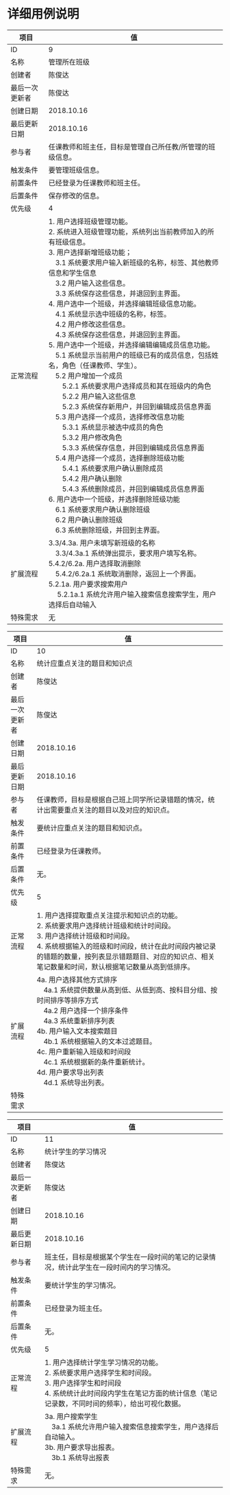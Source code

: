 # 详细用例说明

| 项目 | 值 |
| --- | --- |
| ID | 9 |
| 名称 | 管理所在班级 |
| 创建者 | 陈俊达 |
| 最后一次更新者 | 陈俊达 |
| 创建日期 | 2018.10.16 |
| 最后更新日期 | 2018.10.16 |
| 参与者 | 任课教师和班主任，目标是管理自己所任教/所管理的班级信息。 |
| 触发条件 | 要管理班级信息。 |
| 前置条件 | 已经登录为任课教师和班主任。 |
| 后置条件 | 保存修改的信息。 |
| 优先级 | 4 |
| 正常流程 | 1. 用户选择班级管理功能。<br/>2. 系统进入班级管理功能，系统列出当前教师加入的所有班级信息。<br/>3. 用户选择新增班级功能；<br/>&emsp;3.1 系统要求用户输入新班级的名称，标签、其他教师信息和学生信息<br/>&emsp;3.2 用户输入这些信息。<br/>&emsp;3.3 系统保存这些信息，并退回到主界面。<br/>4. 用户选中一个班级，并选择编辑班级信息功能。<br/>&emsp;4.1 系统显示选中班级的名称，标签。<br/>&emsp;4.2 用户修改这些信息。<br/>&emsp;4.3 系统保存这些信息，并退回到主界面。<br/>5. 用户选中一个班级，并选择编辑编辑成员信息功能。<br/>&emsp;5.1 系统显示当前用户的班级已有的成员信息，包括姓名，角色（任课教师、学生）。<br/>&emsp;5.2 用户增加一个成员<br/>&emsp;&emsp;5.2.1 系统要求用户选择成员和其在班级内的角色<br/>&emsp;&emsp;5.2.2 用户输入这些信息<br/>&emsp;&emsp;5.2.3 系统保存新用户，并回到编辑成员信息界面<br/>&emsp;5.3 用户选择一个成员，选择修改信息功能<br/>&emsp;&emsp;5.3.1 系统显示被选中成员的角色<br/>&emsp;&emsp;5.3.2 用户修改角色<br/>&emsp;&emsp;5.3.3 系统保存信息，并回到编辑成员信息界面<br/>&emsp;5.4 用户选择一个成员，选择删除班级功能<br/>&emsp;&emsp;5.4.1 系统要求用户确认删除成员<br/>&emsp;&emsp;5.4.2 用户确认删除<br/>&emsp;&emsp;5.4.3 系统删除成员，并回到编辑成员信息界面<br/>6. 用户选中一个班级，并选择删除班级功能<br/>&emsp;6.1 系统要求用户确认删除班级<br/>&emsp;6.2 用户确认删除班级<br/>&emsp;6.3 系统删除班级，并回到主界面。|
| 扩展流程 | 3.3/4.3a. 用户未填写新班级的名称<br/>&emsp;3.3/4.3a.1 系统弹出提示，要求用户填写名称。<br/>5.4.2/6.2a. 用户选择取消删除<br/>&emsp;5.4.2/6.2a.1 系统取消删除，返回上一个界面。<br/>5.2.1a. 用户要求搜索用户<br/>&emsp; 5.2.1a.1 系统允许用户输入搜索信息搜索学生，用户选择后自动输入 |
| 特殊需求 | 无 |

| 项目 | 值 |
| --- | --- |
| ID | 10 |
| 名称 | 统计应重点关注的题目和知识点 |
| 创建者 | 陈俊达 |
| 最后一次更新者 | 陈俊达 |
| 创建日期 | 2018.10.16 |
| 最后更新日期 | 2018.10.16 |
| 参与者 | 任课教师，目标是根据自己班上同学所记录错题的情况，统计出需要重点关注的题目以及对应的知识点。 |
| 触发条件 | 要统计应重点关注的题目和知识点。 |
| 前置条件 | 已经登录为任课教师。 |
| 后置条件 | 无。 |
| 优先级 | 5 |
| 正常流程 | 1. 用户选择提取重点关注提示和知识点的功能。<br/>2. 系统要求用户选择统计班级和统计时间段。<br/>3. 用户选择统计班级和时间段。<br/>4. 系统根据输入的班级和时间段，统计在此时间段内被记录的错题的数量，按列表显示错题题目、对应的知识点、相关笔记数量和时间，默认根据笔记数量从高到低排序。 |
| 扩展流程 | 4a. 用户选择其他方式排序<br/>&emsp;4a.1 系统提供数量从高到低、从低到高、按科目分组、按时间排序等排序方式<br/>&emsp;4a.2 用户选择一个排序条件<br/>&emsp;4a.3 系统重新排序列表<br/>4b. 用户输入文本搜索题目<br/>&emsp;4b.1 系统根据输入的文本过滤题目。<br/>4c. 用户重新输入班级和时间段<br/>&emsp;4c.1 系统根据新的条件重新统计。<br/>4d. 用户要求导出列表<br/>&emsp;4d.1 系统导出列表。 |
| 特殊需求 |  |

| 项目 | 值 |
| --- | --- |
| ID | 11 |
| 名称 | 统计学生的学习情况 |
| 创建者 | 陈俊达 |
| 最后一次更新者 | 陈俊达 |
| 创建日期 | 2018.10.16 |
| 最后更新日期 | 2018.10.16 |
| 参与者 | 班主任，目标是根据某个学生在一段时间的笔记的记录情况，统计此学生在一段时间内的学习情况。 |
| 触发条件 | 要统计学生的学习情况。 |
| 前置条件 | 已经登录为班主任。 |
| 后置条件 | 无。 |
| 优先级 | 5 |
| 正常流程 | 1. 用户选择统计学生学习情况的功能。<br/>2. 系统要求用户选择学生和时间段。<br/>3. 用户选择学生和时间段<br/>4. 系统统计此时间段内学生在笔记方面的统计信息（笔记记录数，不同时间的频率），给出可视化数据。 |
| 扩展流程 | 3a. 用户搜索学生<br/>&emsp;3a.1 系统允许用户输入搜索信息搜索学生，用户选择后自动输入。<br/>3b. 用户要求导出报表。<br/>&emsp;3b.1 系统导出报表 | 
| 特殊需求 | 无。 |